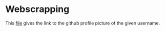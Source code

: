 # Webscrapping 
This [file](https://github.com/Aman-Agrawal01/Fun-stuffs/blob/master/Webscrapping/main.py) gives the link to the github profile picture of the given username.
